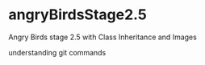 # angryBirdsStage2.5
Angry Birds stage 2.5 with Class Inheritance and Images

understanding git commands